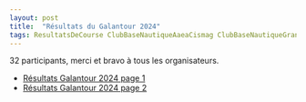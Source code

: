 ```yaml
---
layout: post
title:  "Résultats du Galantour 2024"
tags: ResultatsDeCourse ClubBaseNautiqueAaeaCismag ClubBaseNautiqueGrandBourg CompetGalantour2024 VilleCapesterreMG VilleGrandBourgMG
---
```


32 participants, merci et bravo à tous les organisateurs.

* [Résultats Galantour 2024 page 1](/assets/BaseNautiqueAaeaCismagEtBaseNautiqueGrandBourg/2024-galantour-resultats-p1.jpeg)
* [Résultats Galantour 2024 page 2](/assets/BaseNautiqueAaeaCismagEtBaseNautiqueGrandBourg/2024-galantour-resultats-p2.jpeg)